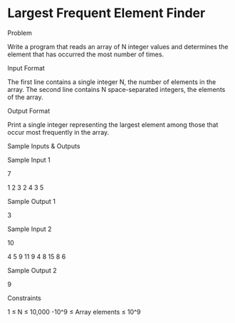 # Largest Frequent Element Finder

Problem





Write a program that reads an array of N integer values and determines the element that has occurred the most number of times.





Input Format



The first line contains a single integer N, the number of elements in the array. The second line contains N space-separated integers, the elements of the array.





Output Format



Print a single integer representing the largest element among those that occur most frequently in the array.





Sample Inputs & Outputs



Sample Input 1

7

1 2 3 2 4 3 5



Sample Output 1

3







Sample Input 2

10

4 5 9 11 9 4 8 15 8 6



Sample Output 2

9







Constraints



1 ≤ N ≤ 10,000 -10^9 ≤ Array elements ≤ 10^9






